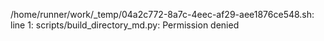 /home/runner/work/_temp/04a2c772-8a7c-4eec-af29-aee1876ce548.sh: line 1: scripts/build_directory_md.py: Permission denied

